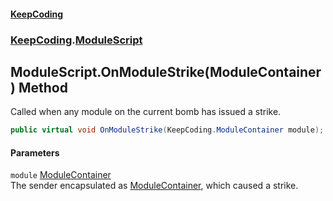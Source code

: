 #### [KeepCoding](index.md 'index')
### [KeepCoding](KeepCoding.md 'KeepCoding').[ModuleScript](ModuleScript.md 'KeepCoding.ModuleScript')
## ModuleScript.OnModuleStrike(ModuleContainer) Method
Called when any module on the current bomb has issued a strike.  
```csharp
public virtual void OnModuleStrike(KeepCoding.ModuleContainer module);
```
#### Parameters
<a name='KeepCoding.ModuleScript.OnModuleStrike(KeepCoding.ModuleContainer).module'></a>
`module` [ModuleContainer](ModuleContainer.md 'KeepCoding.ModuleContainer')  
The sender encapsulated as [ModuleContainer](ModuleContainer.md 'KeepCoding.ModuleContainer'), which caused a strike.
  
